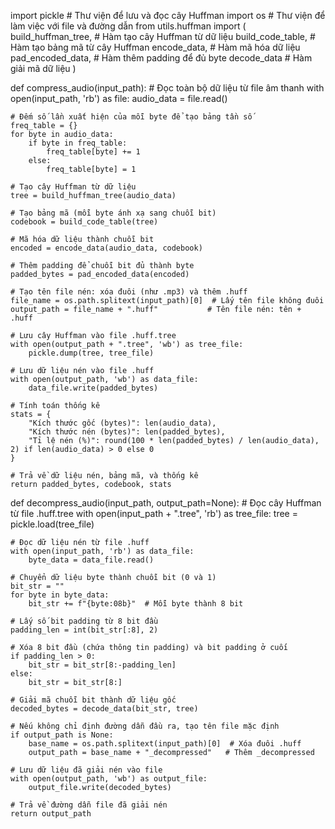import pickle  # Thư viện để lưu và đọc cây Huffman
import os     # Thư viện để làm việc với file và đường dẫn
from utils.huffman import (
    build_huffman_tree,  # Hàm tạo cây Huffman từ dữ liệu
    build_code_table,    # Hàm tạo bảng mã từ cây Huffman
    encode_data,         # Hàm mã hóa dữ liệu
    pad_encoded_data,    # Hàm thêm padding để đủ byte
    decode_data          # Hàm giải mã dữ liệu
)

def compress_audio(input_path):
    # Đọc toàn bộ dữ liệu từ file âm thanh
    with open(input_path, 'rb') as file:
        audio_data = file.read()

    # Đếm số lần xuất hiện của mỗi byte để tạo bảng tần số
    freq_table = {}
    for byte in audio_data:
        if byte in freq_table:
            freq_table[byte] += 1
        else:
            freq_table[byte] = 1

    # Tạo cây Huffman từ dữ liệu
    tree = build_huffman_tree(audio_data)
    
    # Tạo bảng mã (mỗi byte ánh xạ sang chuỗi bit)
    codebook = build_code_table(tree)
    
    # Mã hóa dữ liệu thành chuỗi bit
    encoded = encode_data(audio_data, codebook)
    
    # Thêm padding để chuỗi bit đủ thành byte
    padded_bytes = pad_encoded_data(encoded)

    # Tạo tên file nén: xóa đuôi (như .mp3) và thêm .huff
    file_name = os.path.splitext(input_path)[0]  # Lấy tên file không đuôi
    output_path = file_name + ".huff"           # Tên file nén: tên + .huff
    
    # Lưu cây Huffman vào file .huff.tree
    with open(output_path + ".tree", 'wb') as tree_file:
        pickle.dump(tree, tree_file)
    
    # Lưu dữ liệu nén vào file .huff
    with open(output_path, 'wb') as data_file:
        data_file.write(padded_bytes)

    # Tính toán thống kê
    stats = {
        "Kích thước gốc (bytes)": len(audio_data),
        "Kích thước nén (bytes)": len(padded_bytes),
        "Tỉ lệ nén (%)": round(100 * len(padded_bytes) / len(audio_data), 2) if len(audio_data) > 0 else 0
    }
    
    # Trả về dữ liệu nén, bảng mã, và thống kê
    return padded_bytes, codebook, stats

def decompress_audio(input_path, output_path=None):
    # Đọc cây Huffman từ file .huff.tree
    with open(input_path + ".tree", 'rb') as tree_file:
        tree = pickle.load(tree_file)
    
    # Đọc dữ liệu nén từ file .huff
    with open(input_path, 'rb') as data_file:
        byte_data = data_file.read()

    # Chuyển dữ liệu byte thành chuỗi bit (0 và 1)
    bit_str = ""
    for byte in byte_data:
        bit_str += f"{byte:08b}"  # Mỗi byte thành 8 bit
    
    # Lấy số bit padding từ 8 bit đầu
    padding_len = int(bit_str[:8], 2)
    
    # Xóa 8 bit đầu (chứa thông tin padding) và bit padding ở cuối
    if padding_len > 0:
        bit_str = bit_str[8:-padding_len]
    else:
        bit_str = bit_str[8:]

    # Giải mã chuỗi bit thành dữ liệu gốc
    decoded_bytes = decode_data(bit_str, tree)

    # Nếu không chỉ định đường dẫn đầu ra, tạo tên file mặc định
    if output_path is None:
        base_name = os.path.splitext(input_path)[0]  # Xóa đuôi .huff
        output_path = base_name + "_decompressed"   # Thêm _decompressed

    # Lưu dữ liệu đã giải nén vào file
    with open(output_path, 'wb') as output_file:
        output_file.write(decoded_bytes)

    # Trả về đường dẫn file đã giải nén
    return output_path